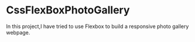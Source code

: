 # CssFlexBoxPhotoGallery
In this project,I have tried to use Flexbox to build a responsive photo gallery webpage.
